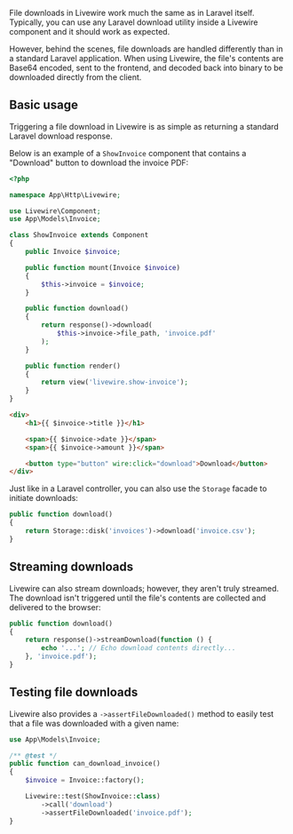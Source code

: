 
File downloads in Livewire work much the same as in Laravel itself. Typically, you can use any Laravel download utility inside a Livewire component and it should work as expected.

However, behind the scenes, file downloads are handled differently than in a standard Laravel application. When using Livewire, the file's contents are Base64 encoded, sent to the frontend, and decoded back into binary to be downloaded directly from the client.

## Basic usage

Triggering a file download in Livewire is as simple as returning a standard Laravel download response.

Below is an example of a `ShowInvoice` component that contains a "Download" button to download the invoice PDF:

```php
<?php

namespace App\Http\Livewire;

use Livewire\Component;
use App\Models\Invoice;

class ShowInvoice extends Component
{
    public Invoice $invoice;

    public function mount(Invoice $invoice)
    {
        $this->invoice = $invoice;
    }

    public function download()
    {
        return response()->download(
            $this->invoice->file_path, 'invoice.pdf'
        );
    }

    public function render()
    {
        return view('livewire.show-invoice');
    }
}
```

```html
<div>
    <h1>{{ $invoice->title }}</h1>

    <span>{{ $invoice->date }}</span>
    <span>{{ $invoice->amount }}</span>

    <button type="button" wire:click="download">Download</button>
</div>
```

Just like in a Laravel controller, you can also use the `Storage` facade to initiate downloads:

```php
public function download()
{
    return Storage::disk('invoices')->download('invoice.csv');
}
```

## Streaming downloads

Livewire can also stream downloads; however, they aren't truly streamed. The download isn't triggered until the file's contents are collected and delivered to the browser:

```php
public function download()
{
    return response()->streamDownload(function () {
        echo '...'; // Echo download contents directly...
    }, 'invoice.pdf');
}
```

## Testing file downloads

Livewire also provides a `->assertFileDownloaded()` method to easily test that a file was downloaded with a given name:

```php
use App\Models\Invoice;

/** @test */
public function can_download_invoice()
{
    $invoice = Invoice::factory();

    Livewire::test(ShowInvoice::class)
        ->call('download')
        ->assertFileDownloaded('invoice.pdf');
}
```
